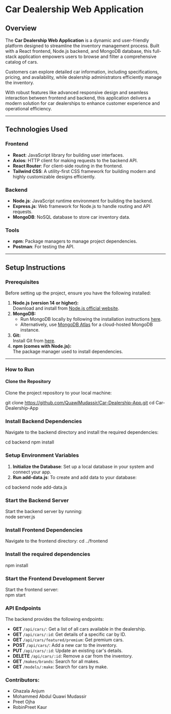 # **Car Dealership Web Application**

## **Overview**  
The **Car Dealership Web Application** is a dynamic and user-friendly platform designed to streamline the inventory management process. Built with a React frontend, Node.js backend, and MongoDB database, this full-stack application empowers users to browse and filter a comprehensive catalog of cars.  

Customers can explore detailed car information, including specifications, pricing, and availability, while dealership administrators efficiently manage the inventory.  

With robust features like advanced responsive design and seamless interaction between frontend and backend, this application delivers a modern solution for car dealerships to enhance customer experience and operational efficiency.

---

## **Technologies Used**

### **Frontend**  
- **React**: JavaScript library for building user interfaces.  
- **Axios**: HTTP client for making requests to the backend API.  
- **React Router**: For client-side routing in the frontend.  
- **Tailwind CSS**: A utility-first CSS framework for building modern and highly customizable designs efficiently.  

### **Backend**  
- **Node.js**: JavaScript runtime environment for building the backend.  
- **Express.js**: Web framework for Node.js to handle routing and API requests.  
- **MongoDB**: NoSQL database to store car inventory data.  

### **Tools**  
- **npm**: Package managers to manage project dependencies.  
- **Postman**: For testing the API.

---

## **Setup Instructions**

### **Prerequisites**  
Before setting up the project, ensure you have the following installed:  
1. **Node.js (version 14 or higher):**  
   Download and install from [Node.js official website](https://nodejs.org/).  
2. **MongoDB:**  
   - Run MongoDB locally by following the installation instructions [here](https://www.mongodb.com/docs/manual/installation/).  
   - Alternatively, use [MongoDB Atlas](https://www.mongodb.com/atlas) for a cloud-hosted MongoDB instance.  
3. **Git:**  
   Install Git from [here](https://git-scm.com/downloads).  
4. **npm (comes with Node.js):**  
   The package manager used to install dependencies.  

---

### **How to Run**

#### **Clone the Repository**  
Clone the project repository to your local machine:  

git clone https://github.com/QuawiMudassir/Car-Dealership-App.git
cd Car-Dealership-App

### **Install Backend Dependencies**  
Navigate to the backend directory and install the required dependencies:  

cd backend
npm install

### **Setup Environment Variables**  
1. **Initialize the Database**: Set up a local database in your system and connect your app.  
2. **Run add-data.js**: To create and add data to your database:  

cd backend
node add-data.js

### **Start the Backend Server**  
Start the backend server by running:  
node server.js

### **Install Frontend Dependencies**  
Navigate to the frontend directory: 
cd ../frontend

### **Install the required dependencies**  
npm install

### **Start the Frontend Development Server**  
Start the frontend server:  
npm start

### **API Endpoints**  
The backend provides the following endpoints:  

- **GET** `/api/cars/`: Get a list of all cars available in the dealership.  
- **GET** `/api/cars/:id`: Get details of a specific car by ID.  
- **GET** `/api/cars/featured/premium`: Get premium cars.  
- **POST** `/api/cars/`: Add a new car to the inventory.  
- **PUT** `/api/cars/:id`: Update an existing car's details.  
- **DELETE** `/api/cars/:id`: Remove a car from the inventory.  
- **GET** `/makes/brands`: Search for all makes.  
- **GET** `/models/:make`: Search for cars by make.  

### Contributors:
- Ghazala Anjum  
- Mohammed Abdul Quawi Mudassir  
- Preet Ojha  
- RobinPreet Kaur  

